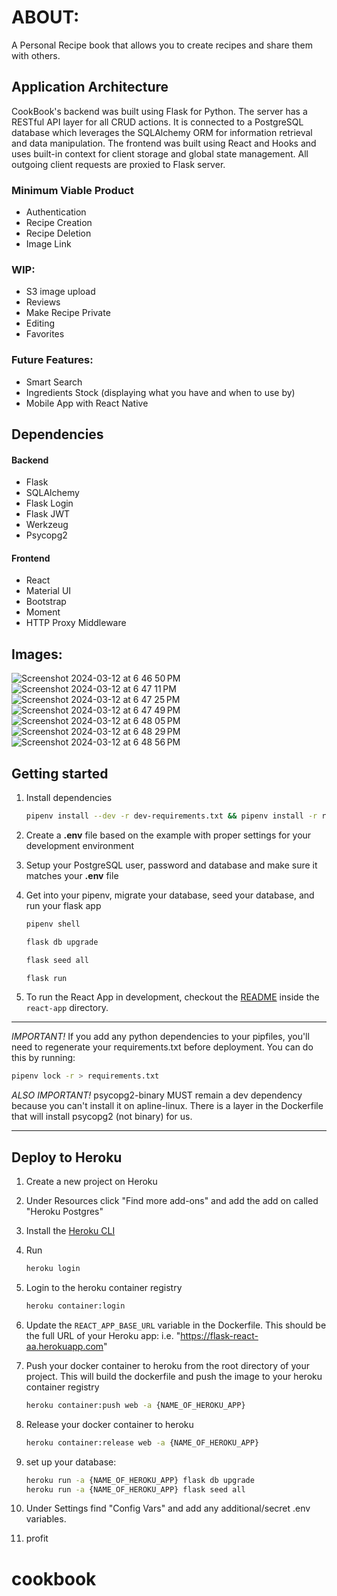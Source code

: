 # ABOUT:
A Personal Recipe book that allows you to create recipes and share them with others. 

## Application Architecture

CookBook's backend was built using Flask for Python. The server has a RESTful API layer for all CRUD actions. It is connected to a PostgreSQL database which leverages the SQLAlchemy ORM for information retrieval and data manipulation. The frontend was built using React and Hooks and uses built-in context for client storage and global state management. All outgoing client requests are proxied to Flask server.


### Minimum Viable Product

-   Authentication
-   Recipe Creation
-   Recipe Deletion
-   Image Link


### WIP:
-   S3 image upload
-   Reviews
-   Make Recipe Private
-   Editing
-   Favorites


### Future Features:
- Smart Search
- Ingredients Stock (displaying what you have and when to use by)
- Mobile App with React Native

## Dependencies

#### Backend

-   Flask
-   SQLAlchemy
-   Flask Login
-   Flask JWT
-   Werkzeug
-   Psycopg2

#### Frontend

-   React
-   Material UI
-   Bootstrap
-   Moment
-   HTTP Proxy Middleware




## Images:
![Screenshot 2024-03-12 at 6 46 50 PM](https://github.com/Cmolerov/cookbook/assets/68914791/1f4dbb6a-e6a6-437a-bbb7-bfeff20057fc)
![Screenshot 2024-03-12 at 6 47 11 PM](https://github.com/Cmolerov/cookbook/assets/68914791/a28c1042-5549-4ffd-9943-2efb18852541)
![Screenshot 2024-03-12 at 6 47 25 PM](https://github.com/Cmolerov/cookbook/assets/68914791/59b6ab6d-65c5-4538-bd9d-e6afbe9c24a9)
![Screenshot 2024-03-12 at 6 47 49 PM](https://github.com/Cmolerov/cookbook/assets/68914791/76c1bfa0-30e4-4680-b429-a99984d77af4)
![Screenshot 2024-03-12 at 6 48 05 PM](https://github.com/Cmolerov/cookbook/assets/68914791/03848649-000b-4fca-8334-f6838a33e164)
![Screenshot 2024-03-12 at 6 48 29 PM](https://github.com/Cmolerov/cookbook/assets/68914791/37d99b6c-7cbb-4a2c-8406-b8891dbd08a1)
![Screenshot 2024-03-12 at 6 48 56 PM](https://github.com/Cmolerov/cookbook/assets/68914791/31ba7cab-8b8a-4eff-a0f8-2638c9ff1749)








## Getting started

1. Install dependencies

      ```bash
      pipenv install --dev -r dev-requirements.txt && pipenv install -r requirements.txt
      ```

2. Create a **.env** file based on the example with proper settings for your
   development environment
3. Setup your PostgreSQL user, password and database and make sure it matches your **.env** file

4. Get into your pipenv, migrate your database, seed your database, and run your flask app

   ```bash
   pipenv shell
   ```

   ```bash
   flask db upgrade
   ```

   ```bash
   flask seed all
   ```

   ```bash
   flask run
   ```

6. To run the React App in development, checkout the [README](./react-app/README.md) inside the `react-app` directory.

***
*IMPORTANT!*
   If you add any python dependencies to your pipfiles, you'll need to regenerate your requirements.txt before deployment.
   You can do this by running:

   ```bash
   pipenv lock -r > requirements.txt
   ```

*ALSO IMPORTANT!*
   psycopg2-binary MUST remain a dev dependency because you can't install it on apline-linux.
   There is a layer in the Dockerfile that will install psycopg2 (not binary) for us.
***

## Deploy to Heroku

1. Create a new project on Heroku
2. Under Resources click "Find more add-ons" and add the add on called "Heroku Postgres"
3. Install the [Heroku CLI](https://devcenter.heroku.com/articles/heroku-command-line)
4. Run

   ```bash
   heroku login
   ```

5. Login to the heroku container registry

   ```bash
   heroku container:login
   ```

6. Update the `REACT_APP_BASE_URL` variable in the Dockerfile.
   This should be the full URL of your Heroku app: i.e. "https://flask-react-aa.herokuapp.com"
7. Push your docker container to heroku from the root directory of your project.
   This will build the dockerfile and push the image to your heroku container registry

   ```bash
   heroku container:push web -a {NAME_OF_HEROKU_APP}
   ```

8. Release your docker container to heroku

   ```bash
   heroku container:release web -a {NAME_OF_HEROKU_APP}
   ```

9. set up your database:

   ```bash
   heroku run -a {NAME_OF_HEROKU_APP} flask db upgrade
   heroku run -a {NAME_OF_HEROKU_APP} flask seed all
   ```

10. Under Settings find "Config Vars" and add any additional/secret .env variables.

11. profit
# cookbook
